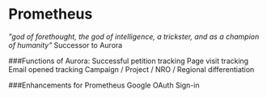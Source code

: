 # Prometheus
*"god of forethought, the god of intelligence, a trickster, and as a champion of humanity"*
Successor to Aurora

###Functions of Aurora:
Successful petition tracking
Page visit tracking
Email opened tracking
Campaign / Project / NRO / Regional differentiation

###Enhancements for Prometheus
Google OAuth Sign-in
